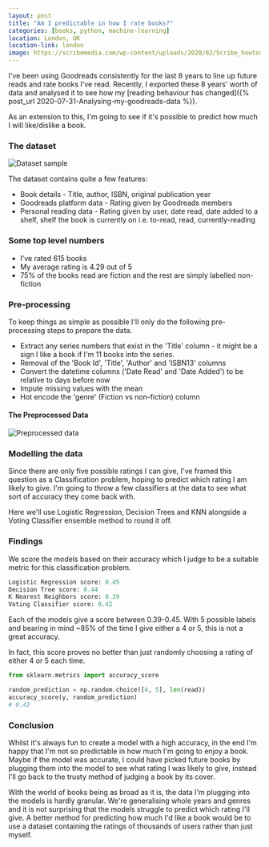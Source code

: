```yaml
---
layout: post
title: "Am I predictable in how I rate books?"
categories: [books, python, machine-learning]
location: London, UK
location-link: london
image: https://scribemedia.com/wp-content/uploads/2020/02/Scribe_howtosetupgoodreads_Thumbnail-700x406.jpg
---
```


I've been using Goodreads consistently for the last 8 years to line up future reads and rate books I've read. Recently, I exported these 8 years' worth of data and analysed it to see how my [reading behaviour has changed]({% post_url 2020-07-31-Analysing-my-goodreads-data %}).

As an extension to this, I'm going to see if it's possible to predict how much I will like/dislike a book.

<!--description-->

### The dataset

![Dataset sample]({{site.baseurl}}/assets/img/goodreads/goodreads_data_sample.jpg)

The dataset contains quite a few features:

- Book details - Title, author, ISBN, original publication year
- Goodreads platform data - Rating given by Goodreads members
- Personal reading data - Rating given by user, date read, date added to a shelf, shelf the book is currently on i.e. to-read, read, currently-reading

### Some top level numbers

- I've rated 615 books
- My average rating is 4.29 out of 5
- 75% of the books read are fiction and the rest are simply labelled non-fiction

### Pre-processing

To keep things as simple as possible I'll only do the following pre-processing steps to prepare the data.

- Extract any series numbers that exist in the 'Title' column - it might be a sign I like a book if I'm 11 books into the series.
- Removal of the 'Book Id', 'Title', 'Author' and 'ISBN13' columns
- Convert the datetime columns ('Date Read' and 'Date Added') to be relative to days before now
- Impute missing values with the mean
- Hot encode the 'genre' (Fiction vs non-fiction) column

<script src="https://gist.github.com/rjjfox/7b88af8cec800927d747718b3ca58583.js"></script>

#### The Preprocessed Data

![Preprocessed data]({{site.baseurl}}/assets/img/goodreads/goodreads_preprocessed.jpg)

### Modelling the data

Since there are only five possible ratings I can give, I've framed this question as a Classification problem, hoping to predict which rating I am likely to give. I'm going to throw a few classifiers at the data to see what sort of accuracy they come back with.

Here we'll use Logistic Regression, Decision Trees and KNN alongside a Voting Classifier ensemble method to round it off.

<script src="https://gist.github.com/rjjfox/3da51a32c7c667ff6c78eefaf4d2b425.js"></script>

### Findings

We score the models based on their accuracy which I judge to be a suitable metric for this classification problem.

```python
Logistic Regression score: 0.45
Decision Tree score: 0.44
K Nearest Neighbors score: 0.39
Voting Classifier score: 0.42
```

Each of the models give a score between 0.39-0.45. With 5 possible labels and bearing in mind ~85% of the time I give either a 4 or 5, this is not a great accuracy.

In fact, this score proves no better than just randomly choosing a rating of either 4 or 5 each time.

```python
from sklearn.metrics import accuracy_score

random_prediction = np.random.choice([4, 5], len(read))
accuracy_score(y, random_prediction)
# 0.43
```

### Conclusion

Whilst it's always fun to create a model with a high accuracy, in the end I'm happy that I'm not so predictable in how much I'm going to enjoy a book. Maybe if the model was accurate, I could have picked future books by plugging them into the model to see what rating I was likely to give, instead I'll go back to the trusty method of judging a book by its cover.

With the world of books being as broad as it is, the data I'm plugging into the models is hardly granular. We're generalising whole years and genres and it is not surprising that the models struggle to predict which rating I'll give. A better method for predicting how much I'd like a book would be to use a dataset containing the ratings of thousands of users rather than just myself.
